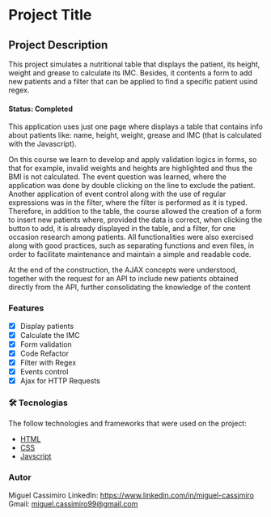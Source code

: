 # Project Title

## Project Description
<p>This project simulates a nutritional table that displays the patient, its height, weight and grease to calculate its IMC. Besides, it contents a form to add new patients and a filter that can be applied to find a specific patient usind regex. </p>


<!-- status -->
<h4> 
	Status: Completed
</h4>

<!--table content-->
<!--ts-->
   <p>This application uses just one page where displays a table that contains info about patients like: name, height, weight, grease and IMC (that is calculated with the Javascript). </p>
   <p> On this course we learn to develop and apply validation logics in forms, so that for example, invalid weights and heights are highlighted and thus the BMI is not calculated. The event question was learned, where the application was done by double clicking on the line to exclude the patient. Another application of event control along with the use of regular expressions was in the filter, where the filter is performed as it is typed.
Therefore, in addition to the table, the course allowed the creation of a form to insert new patients where, provided the data is correct, when clicking the button to add, it is already displayed in the table, and a filter, for one occasion research among patients.
All functionalities were also exercised along with good practices, such as separating functions and even files, in order to facilitate maintenance and maintain a simple and readable code. </p>
  <p>At the end of the construction, the AJAX concepts were understood, together with the request for an API to include new patients obtained directly from the API, further consolidating the knowledge of the content</p>
<!--te-->

### Features

- [x] Display patients
- [x] Calculate the IMC
- [x] Form validation
- [x] Code Refactor
- [x] Filter with Regex
- [x] Events control
- [x] Ajax for HTTP Requests

<!-- demo -->

<!-- requires/tests -->

<!-- technologies -->
### 🛠 Tecnologias

The follow technologies and frameworks that were used on the project:
<!--examples-->
- [HTML](https://developer.mozilla.org/pt-BR/docs/Web/HTML/HTML5)
- [CSS](https://developer.mozilla.org/pt-BR/docs/Archive/CSS3)
- [Javscript](https://developer.mozilla.org/pt-BR/docs/Aprender/JavaScript)

### Autor
Miguel Cassimiro
LinkedIn: https://www.linkedin.com/in/miguel-cassimiro
Gmail: miguel.cassimiro99@gmail.com
